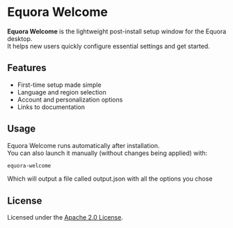 # Equora Welcome

**Equora Welcome** is the lightweight post-install setup window for the Equora desktop.  
It helps new users quickly configure essential settings and get started.

## Features
- First-time setup made simple  
- Language and region selection  
- Account and personalization options  
- Links to documentation 

## Usage
Equora Welcome runs automatically after installation.  
You can also launch it manually (without changes being applied) with:

```bash
equora-welcome
````

Which will output a file called output.json with all the options you chose

## License

Licensed under the [Apache 2.0 License](LICENSE).